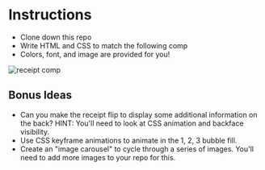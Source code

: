 # Instructions

- Clone down this repo 
- Write HTML and CSS to match the following comp
- Colors, font, and image are provided for you!

![receipt comp](https://github.com/turingschool-examples/receipt-comp/blob/main/images/comp.png)

## Bonus Ideas
- Can you make the receipt flip to display some additional information on the back? HINT: You'll need to look at CSS animation and backface visibility. 
- Use CSS keyframe animations to animate in the 1, 2, 3 bubble fill. 
- Create an "image carousel" to cycle through a series of images. You'll need to add more images to your repo for this. 

